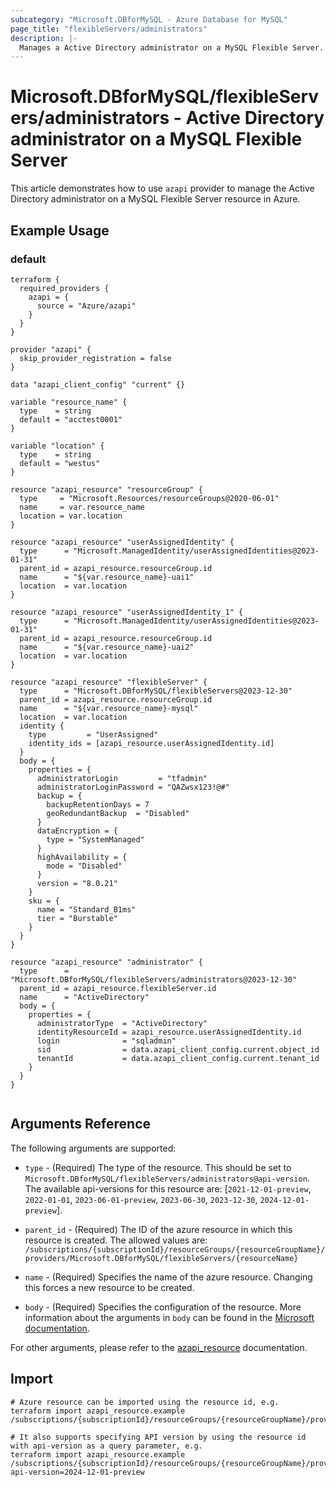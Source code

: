 ```yaml
---
subcategory: "Microsoft.DBforMySQL - Azure Database for MySQL"
page_title: "flexibleServers/administrators"
description: |-
  Manages a Active Directory administrator on a MySQL Flexible Server.
---
```


# Microsoft.DBforMySQL/flexibleServers/administrators - Active Directory administrator on a MySQL Flexible Server

This article demonstrates how to use `azapi` provider to manage the Active Directory administrator on a MySQL Flexible Server resource in Azure.

## Example Usage

### default

```hcl
terraform {
  required_providers {
    azapi = {
      source = "Azure/azapi"
    }
  }
}

provider "azapi" {
  skip_provider_registration = false
}

data "azapi_client_config" "current" {}

variable "resource_name" {
  type    = string
  default = "acctest0001"
}

variable "location" {
  type    = string
  default = "westus"
}

resource "azapi_resource" "resourceGroup" {
  type     = "Microsoft.Resources/resourceGroups@2020-06-01"
  name     = var.resource_name
  location = var.location
}

resource "azapi_resource" "userAssignedIdentity" {
  type      = "Microsoft.ManagedIdentity/userAssignedIdentities@2023-01-31"
  parent_id = azapi_resource.resourceGroup.id
  name      = "${var.resource_name}-uai1"
  location  = var.location
}

resource "azapi_resource" "userAssignedIdentity_1" {
  type      = "Microsoft.ManagedIdentity/userAssignedIdentities@2023-01-31"
  parent_id = azapi_resource.resourceGroup.id
  name      = "${var.resource_name}-uai2"
  location  = var.location
}

resource "azapi_resource" "flexibleServer" {
  type      = "Microsoft.DBforMySQL/flexibleServers@2023-12-30"
  parent_id = azapi_resource.resourceGroup.id
  name      = "${var.resource_name}-mysql"
  location  = var.location
  identity {
    type         = "UserAssigned"
    identity_ids = [azapi_resource.userAssignedIdentity.id]
  }
  body = {
    properties = {
      administratorLogin         = "tfadmin"
      administratorLoginPassword = "QAZwsx123!@#"
      backup = {
        backupRetentionDays = 7
        geoRedundantBackup  = "Disabled"
      }
      dataEncryption = {
        type = "SystemManaged"
      }
      highAvailability = {
        mode = "Disabled"
      }
      version = "8.0.21"
    }
    sku = {
      name = "Standard_B1ms"
      tier = "Burstable"
    }
  }
}

resource "azapi_resource" "administrator" {
  type      = "Microsoft.DBforMySQL/flexibleServers/administrators@2023-12-30"
  parent_id = azapi_resource.flexibleServer.id
  name      = "ActiveDirectory"
  body = {
    properties = {
      administratorType  = "ActiveDirectory"
      identityResourceId = azapi_resource.userAssignedIdentity.id
      login              = "sqladmin"
      sid                = data.azapi_client_config.current.object_id
      tenantId           = data.azapi_client_config.current.tenant_id
    }
  }
}


```



## Arguments Reference

The following arguments are supported:

* `type` - (Required) The type of the resource. This should be set to `Microsoft.DBforMySQL/flexibleServers/administrators@api-version`. The available api-versions for this resource are: [`2021-12-01-preview`, `2022-01-01`, `2023-06-01-preview`, `2023-06-30`, `2023-12-30`, `2024-12-01-preview`].

* `parent_id` - (Required) The ID of the azure resource in which this resource is created. The allowed values are:  
  `/subscriptions/{subscriptionId}/resourceGroups/{resourceGroupName}/providers/Microsoft.DBforMySQL/flexibleServers/{resourceName}`

* `name` - (Required) Specifies the name of the azure resource. Changing this forces a new resource to be created.

* `body` - (Required) Specifies the configuration of the resource. More information about the arguments in `body` can be found in the [Microsoft documentation](https://learn.microsoft.com/en-us/azure/templates/Microsoft.DBforMySQL/flexibleServers/administrators?pivots=deployment-language-terraform).

For other arguments, please refer to the [azapi_resource](https://registry.terraform.io/providers/Azure/azapi/latest/docs/resources/resource) documentation.

## Import

 ```shell
 # Azure resource can be imported using the resource id, e.g.
 terraform import azapi_resource.example /subscriptions/{subscriptionId}/resourceGroups/{resourceGroupName}/providers/Microsoft.DBforMySQL/flexibleServers/{resourceName}/administrators/{resourceName}
 
 # It also supports specifying API version by using the resource id with api-version as a query parameter, e.g.
 terraform import azapi_resource.example /subscriptions/{subscriptionId}/resourceGroups/{resourceGroupName}/providers/Microsoft.DBforMySQL/flexibleServers/{resourceName}/administrators/{resourceName}?api-version=2024-12-01-preview
 ```
